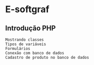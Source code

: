 # E-softgraf  

## Introdução PHP  
    Mostrando classes
    Tipos de variáveis
    Formulários
    Conexão com banco de dados
    Cadastro de produto no banco de dados